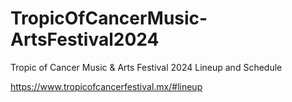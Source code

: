 # TropicOfCancerMusic-ArtsFestival2024
Tropic of Cancer Music &amp; Arts Festival 2024 Lineup and Schedule

https://www.tropicofcancerfestival.mx/#lineup


